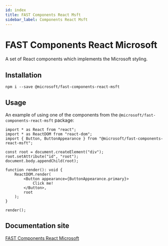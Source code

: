 ```yaml
---
id: index
title: FAST Components React Msft
sidebar_label: Components React Msft
---
```


# FAST Components React Microsoft
A set of React components which implements the Microsoft styling.

## Installation
`npm i --save @microsoft/fast-components-react-msft`

## Usage
An example of using one of the components from the `@microsoft/fast-components-react-msft` package:

```tsx
import * as React from "react";
import * as ReactDOM from "react-dom";
import { Button, ButtonAppearance } from "@microsoft/fast-components-react-msft";

const root = document.createElement("div");
root.setAttribute("id", "root");
document.body.appendChild(root);

function render(): void {
    ReactDOM.render(
        <Button appearance={ButtonAppearance.primary}>
            Click me!
        </Button>,
        root
    );
}

render();
```

## Documentation site
[FAST Components React Microsoft](https://msft-docs.azurewebsites.net/)
